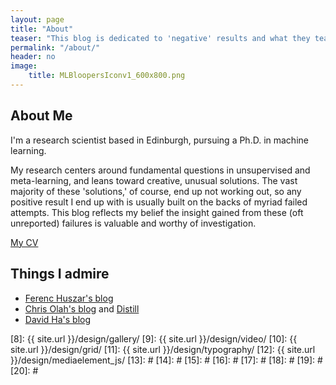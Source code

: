 ```yaml
---
layout: page
title: "About"
teaser: "This blog is dedicated to 'negative' results and what they teach us."
permalink: "/about/"
header: no
image:
    title: MLBloopersIconv1_600x800.png
---
```


## About Me
I'm a research scientist based in Edinburgh, pursuing a Ph.D. in machine learning.

My research centers around fundamental questions in unsupervised and meta-learning, and leans toward creative, unusual solutions. The vast majority of these 'solutions,' of course, end up not working out, so any positive result I end up with is usually built on the backs of myriad failed attempts. This blog reflects my belief the insight gained from these (oft unreported) failures is valuable and worthy of investigation.

[My CV][1]


## Things I admire
* [Ferenc Huszar's blog][2]
* [Chris Olah's blog][3] and [Distill][4]
* [David Ha's blog][5]

 [1]: https://drive.google.com/open?id=1TYHoGb698KNwJZ_xNffaTcjlL_g61gte
 [2]: http://www.inference.vc
 [3]: http://colah.github.io
 [4]: https://distill.pub/
 [5]: http://blog.otoro.net
 [6]: https://github.com/
 [7]: http://sauer.io
 [8]: {{ site.url }}/design/gallery/
 [9]: {{ site.url }}/design/video/
 [10]: {{ site.url }}/design/grid/
 [11]: {{ site.url }}/design/typography/
 [12]: {{ site.url }}/design/mediaelement_js/
 [13]: #
 [14]: #
 [15]: #
 [16]: #
 [17]: #
 [18]: #
 [19]: #
 [20]: #